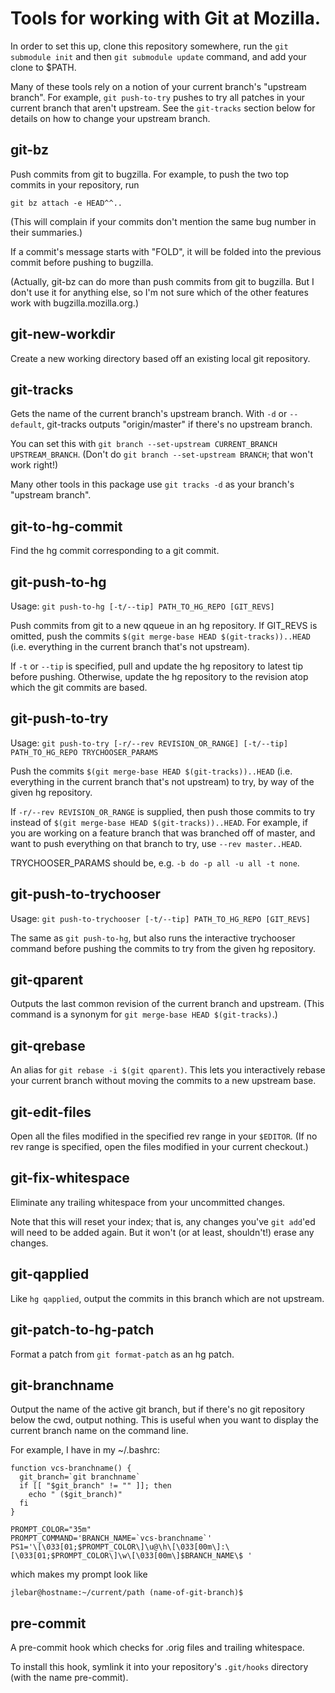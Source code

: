 # Tools for working with Git at Mozilla.

In order to set this up, clone this repository somewhere,
run the `git submodule init` and then `git submodule update`
command, and add your clone to $PATH.

Many of these tools rely on a notion of your current branch's "upstream
branch".  For example, `git push-to-try` pushes to try all patches in your
current branch that aren't upstream.  See the `git-tracks` section below for
details on how to change your upstream branch.

## git-bz

Push commits from git to bugzilla.  For example, to push the two top commits in
your repository, run

    git bz attach -e HEAD^^..

(This will complain if your commits don't mention the same bug number in their
summaries.)

If a commit's message starts with "FOLD", it will be folded into the previous
commit before pushing to bugzilla.

(Actually, git-bz can do more than push commits from git to bugzilla.  But I
don't use it for anything else, so I'm not sure which of the other features
work with bugzilla.mozilla.org.)

## git-new-workdir

Create a new working directory based off an existing local git repository.

## git-tracks

Gets the name of the current branch's upstream branch.  With `-d` or
`--default`, git-tracks outputs "origin/master" if there's no upstream branch.

You can set this with `git branch --set-upstream CURRENT_BRANCH
UPSTREAM_BRANCH`.  (Don't do `git branch --set-upstream BRANCH`; that won't
work right!)

Many other tools in this package use `git tracks -d` as your branch's "upstream
branch".

## git-to-hg-commit

Find the hg commit corresponding to a git commit.

## git-push-to-hg

Usage: `git push-to-hg [-t/--tip] PATH_TO_HG_REPO [GIT_REVS]`

Push commits from git to a new qqueue in an hg repository.  If GIT\_REVS is
omitted, push the commits `$(git merge-base HEAD $(git-tracks))..HEAD` (i.e.
everything in the current branch that's not upstream).

If `-t` or `--tip` is specified, pull and update the hg repository to latest
tip before pushing.  Otherwise, update the hg repository to the revision atop
which the git commits are based.

## git-push-to-try

Usage: `git push-to-try [-r/--rev REVISION_OR_RANGE] [-t/--tip] PATH_TO_HG_REPO TRYCHOOSER_PARAMS`

Push the commits `$(git merge-base HEAD $(git-tracks))..HEAD` (i.e. everything
in the current branch that's not upstream) to try, by way of the given hg
repository.

If `-r/--rev REVISION_OR_RANGE` is supplied, then push those commits to try
instead of `$(git merge-base HEAD $(git-tracks))..HEAD`. For example, if you are
working on a feature branch that was branched off of master, and want to push
everything on that branch to try, use `--rev master..HEAD`.

TRYCHOOSER\_PARAMS should be, e.g. `-b do -p all -u all -t none`.

## git-push-to-trychooser

Usage: `git push-to-trychooser [-t/--tip] PATH_TO_HG_REPO [GIT_REVS]`

The same as `git push-to-hg`, but also runs the interactive trychooser command
before pushing the commits to try from the given hg repository.

## git-qparent

Outputs the last common revision of the current branch and upstream.
(This command is a synonym for `git merge-base HEAD $(git-tracks)`.)

## git-qrebase

An alias for `git rebase -i $(git qparent)`.  This lets you interactively
rebase your current branch without moving the commits to a new upstream base.

## git-edit-files

Open all the files modified in the specified rev range in your `$EDITOR`.  (If
no rev range is specified, open the files modified in your current checkout.)

## git-fix-whitespace

Eliminate any trailing whitespace from your uncommitted changes.

Note that this will reset your index; that is, any changes you've `git add`'ed
will need to be added again.  But it won't (or at least, shouldn't!) erase
any changes.

## git-qapplied

Like `hg qapplied`, output the commits in this branch which are not upstream.

## git-patch-to-hg-patch

Format a patch from `git format-patch` as an hg patch.

## git-branchname

Output the name of the active git branch, but if there's no git repository
below the cwd, output nothing.  This is useful when you want to display the
current branch name on the command line.

For example, I have in my ~/.bashrc:

    function vcs-branchname() {
      git_branch=`git branchname`
      if [[ "$git_branch" != "" ]]; then
        echo " ($git_branch)"
      fi
    }

    PROMPT_COLOR="35m"
    PROMPT_COMMAND='BRANCH_NAME=`vcs-branchname`'
    PS1='\[\033[01;$PROMPT_COLOR\]\u@\h\[\033[00m\]:\[\033[01;$PROMPT_COLOR\]\w\[\033[00m\]$BRANCH_NAME\$ '

which makes my prompt look like

    jlebar@hostname:~/current/path (name-of-git-branch)$

## pre-commit

A pre-commit hook which checks for .orig files and trailing whitespace.

To install this hook, symlink it into your repository's `.git/hooks` directory (with the name pre-commit).
